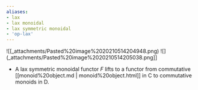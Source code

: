 ```yaml
---
aliases:
- lax
- lax monoidal
- lax symmetric monoidal
- 'op-lax'
---
```















![[_attachments/Pasted%20image%2020210514204948.png) ![](_attachments/Pasted%20image%2020210514205038.png]]

-   A lax symmetric monoidal functor $F$ lifts to a functor from commutative [[monoid%20object.md | monoid%20object.html]] in $\mathsf{C}$ to commutative monoids in $\mathsf{D}$.
